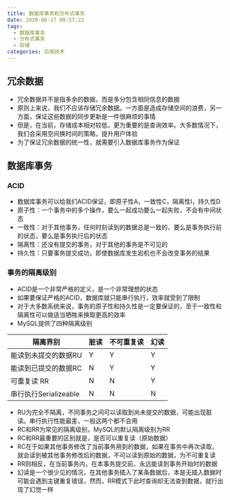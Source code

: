 ```yaml
---
title: 数据库事务和分布式事务
date: 2020-06-27 00:57:22
tags: 
  - 数据库事务
  - 分布式事务
  - 存储
categories: 后端技术
---
```


## 冗余数据

* 冗余数据并不是指多余的数据，而是多分包含相同信息的数据
* 原则上来说，我们不应该存储冗余数据。一方面是造成存储空间的浪费，另一方面，保证这些数据的同步更新是一件很麻烦的事情
* 但是，在当前，存储成本相对较低，更为重要的是查询效率。大多数情况下，我们会采用空间换时间的策略，提升用户体验
* 为了保证冗余数据的统一性，就需要引入数据库事务作为保证

## 数据库事务

### ACID

* 数据库事务可以给我们ACID保证，即原子性A，一致性C，隔离性I，持久性D
* 原子性：一个事务中的多个操作，要么一起成功要么一起失败，不会有中间状态
* 一致性：对于其他事务，任何时刻读到的数据总是一致的，要么是事务执行前的状态，要么是事务执行后的状态
* 隔离性：还没有提交的事务，对于其他的事务是不可见的
* 持久性：只要事务提交成功，即使数据库发生宕机也不会改变事务的结果

### 事务的隔离级别

* ACID是一个非常严格的定义，是一个非常理想的状态
* 如果要保证严格的ACID，数据库就只能串行执行，效率就受到了限制
* 对于大多数系统来说，事务的原子性和持久性是一定要保证的，至于一致性和隔离性可以做适当牺牲来换取更高的效率
* MySQL提供了四种隔离级别

隔离界别 | 脏读 | 不可重复读 | 幻读
---|---|---|---
能读到未提交的数据RU| Y | Y | Y
能读到已提交的数据RC| N | Y | Y
可重复读 RR| N | N | Y
串行执行Serializeable | N | N | N

* RU为完全不隔离，不同事务之间可以读取到尚未提交的数据，可能出现脏读。串行执行性能最差，一般这两个都不会用
* RC和RR为常见的隔离级别，MySQL的默认隔离级别为RR
* RC和RR最重要的区别就是，是否可以重复读（原始数据）
* RC在于如果其他事务修改了当前事务用到的数据，如果在事务中再次读取，就会读到被其他事务修改后的数据，不可以读到原始的数据，为不可重复读
* RR则相反，在当前事务内，在本事务提交前，永远能读到事务开始时的数据
* 幻读是一个很少见的情况，在其他事务插入了某条数据后，本是无插入数据时可能会遇到主键重复错误，然而，RR模式下此时查询却无法查到数据，就行出现了幻觉一样

